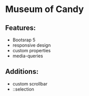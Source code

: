 # Museum of Candy
## Features:
* Bootsrap 5
* responsive design
* custom properties
* media-queries

## Additions:
* custom scrollbar
* ::selection 
